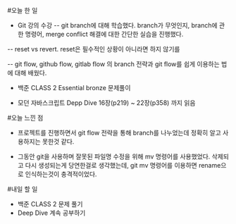 #오늘 한 일
- Git 강의 수강
-- git branch에 대해 학습했다. branch가 무엇인지, branch에 관한 명령어, merge conflict 해결에 대한 간단한 실습을 진행했다.

-- reset vs revert. reset은 필수적인 상황이 아니라면 하지 않기를 

-- git flow, github flow, gitlab flow 의 branch 전략과 git flow를 쉽게 이용하는 법에 대해 배웠다.

- 백준 CLASS 2 Essential bronze 문제풀이

- 모던 자바스크립트 Depp Dive 16장(p219) ~ 22장(p358) 까지 읽음

#오늘 느낀 점
- 프로젝트를 진행하면서 git flow 전략을 통해 branch를 나누었는데 정확히 알고 사용하지는 못한것 같다.

- 그동안 git을 사용하며 잘못된 파일명 수정을 위해 mv 명령어를 사용했었다. 삭제되고 다시 생성되는게 당연한걸로 생각했는데, git mv 명령어를 이용하면 rename으로 인식하는것이 충격적이었다.

#내일 할 일
- 백준 CLASS 2 문제 풀기
- Deep Dive 계속 공부하기
